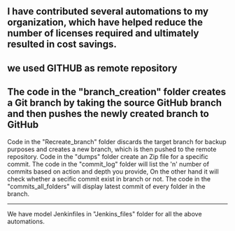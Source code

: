 I have contributed several automations to my organization, which have helped reduce the number of licenses required and ultimately resulted in cost savings.
----------------------------------------------------------------------------------------------------------------------------------------------------------------
we used GITHUB as remote repository
----------------------------------------------------------------------------------------------------------------------------------------------------------------
The code in the "branch_creation" folder creates a Git branch by taking the source GitHub branch and then pushes the newly created branch to GitHub
----------------------------------------------------------------------------------------------------------------------------------------------------------------
Code in the "Recreate_branch" folder discards the target branch for backup purposes and creates a new branch, which is then pushed to the remote repository.
Code in the "dumps" folder create an Zip file for a specific commit.
The code in the "commit_log" folder will list the 'n' number of commits based on action and depth you provide, On the other hand it will check whether a secific commit exist in branch or not.
The code in the "commits_all_folders" will display latest commit of every folder in the branch.
______________________________________________________________________________________
We have model Jenkinfiles in "Jenkins_files" folder for all the above automations.

